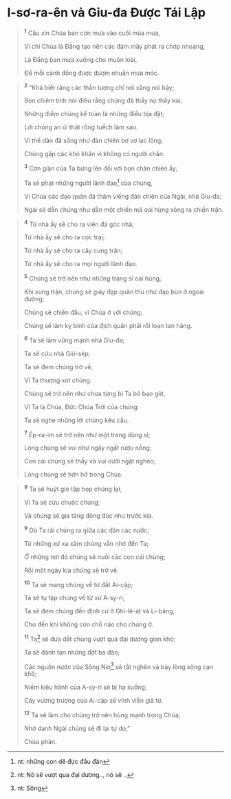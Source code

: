 # I-sơ-ra-ên và Giu-đa Ðược Tái Lập

> <sup><b>1</b></sup> Cầu xin Chúa ban cơn mưa vào cuối mùa mưa,
> 
> Vì chỉ Chúa là Ðấng tạo nên các đám mây phát ra chớp nhoáng,
> 
> Là Ðấng ban mưa xuống cho muôn loài,
> 
> Ðể mỗi cánh đồng được đượm nhuần mưa móc.
>


> <sup><b>2</b></sup> “Khá biết rằng các thần tượng chỉ nói xằng nói bậy;
> 
> Bọn chiêm tinh nói điêu rằng chúng đã thấy nọ thấy kia;
> 
> Những điềm chúng kể toàn là những điều bịa đặt;
> 
> Lời chúng an ủi thật rỗng tuếch làm sao.
> 
> Vì thế dân đã sống như đàn chiên bơ vơ lạc lõng;
> 
> Chúng gặp các khó khăn vì không có người chăn.
> 
> <sup><b>3</b></sup> Cơn giận của Ta bừng lên đối với bọn chăn chiên ấy;
> 
> Ta sẽ phạt những người lãnh đạo[^1-97823337-c9b1-4311-b9fe-c19447e79fef] của chúng,
> 
> Vì Chúa các đạo quân đã thăm viếng đàn chiên của Ngài, nhà Giu-đa;
> 
> Ngài sẽ dẫn chúng như dẫn một chiến mã oai hùng xông ra chiến trận.
>


> <sup><b>4</b></sup> Từ nhà ấy sẽ cho ra viên đá góc nhà;
> 
> Từ nhà ấy sẽ cho ra cọc trại;
> 
> Từ nhà ấy sẽ cho ra cây cung trận;
> 
> Từ nhà ấy sẽ cho ra mọi người lãnh đạo.
> 
> <sup><b>5</b></sup> Chúng sẽ trở nên như những tráng sĩ oai hùng;
> 
> Khi xung trận, chúng sẽ giày đạp quân thù như đạp bùn ở ngoài đường;
> 
> Chúng sẽ chiến đấu, vì Chúa ở với chúng;
> 
> Chúng sẽ làm kỵ binh của địch quân phải rối loạn tan hàng.
>


> <sup><b>6</b></sup> Ta sẽ làm vững mạnh nhà Giu-đa;
> 
> Ta sẽ cứu nhà Giô-sép;
> 
> Ta sẽ đem chúng trở về,
> 
> Vì Ta thương xót chúng.
> 
> Chúng sẽ trở nên như chưa từng bị Ta bỏ bao giờ,
> 
> Vì Ta là Chúa, Ðức Chúa Trời của chúng;
> 
> Ta sẽ nghe những lời chúng kêu cầu.
> 
> <sup><b>7</b></sup> Ép-ra-im sẽ trở nên như một trang dũng sĩ;
> 
> Lòng chúng sẽ vui như ngây ngất rượu nồng;
> 
> Con cái chúng sẽ thấy và vui cười ngặt nghẽo;
> 
> Lòng chúng sẽ hớn hở trong Chúa.
>


> <sup><b>8</b></sup> Ta sẽ huýt gió tập họp chúng lại,
> 
> Vì Ta sẽ cứu chuộc chúng;
> 
> Và chúng sẽ gia tăng đông đúc như trước kia.
> 
> <sup><b>9</b></sup> Dù Ta rải chúng ra giữa các dân các nước;
> 
> Từ những xứ xa xăm chúng vẫn nhớ đến Ta;
> 
> Ở những nơi đó chúng sẽ nuôi các con cái chúng;
> 
> Rồi một ngày kia chúng sẽ trở về.
> 
> <sup><b>10</b></sup> Ta sẽ mang chúng về từ đất Ai-cập;
> 
> Ta sẽ tụ tập chúng về từ xứ A-sy-ri;
> 
> Ta sẽ đem chúng đến định cư ở Ghi-lê-át và Li-băng,
> 
> Cho đến khi không còn chỗ nào cho chúng ở.
> 
> <sup><b>11</b></sup> Ta[^2-97823337-c9b1-4311-b9fe-c19447e79fef] sẽ đưa dắt chúng vượt qua đại dương gian khó;
> 
> Ta sẽ đánh tan những đợt ba đào;
> 
> Các nguồn nước của Sông Nin[^3-97823337-c9b1-4311-b9fe-c19447e79fef] sẽ tắt nghẽn và bày lòng sông cạn khô;
> 
> Niềm kiêu hãnh của A-sy-ri sẽ bị hạ xuống;
> 
> Cây vương trượng của Ai-cập sẽ vĩnh viễn giã từ.
> 
> <sup><b>12</b></sup> Ta sẽ làm cho chúng trở nên hùng mạnh trong Chúa;
> 
> Nhờ danh Ngài chúng sẽ đi lại tự do,”
> 
> Chúa phán.
>

[^1-97823337-c9b1-4311-b9fe-c19447e79fef]: nt: những con dê đực đầu đàn
[^2-97823337-c9b1-4311-b9fe-c19447e79fef]: nt: Nó sẽ vượt qua đại dương.., nó sẽ ..
[^3-97823337-c9b1-4311-b9fe-c19447e79fef]: nt: Sông
